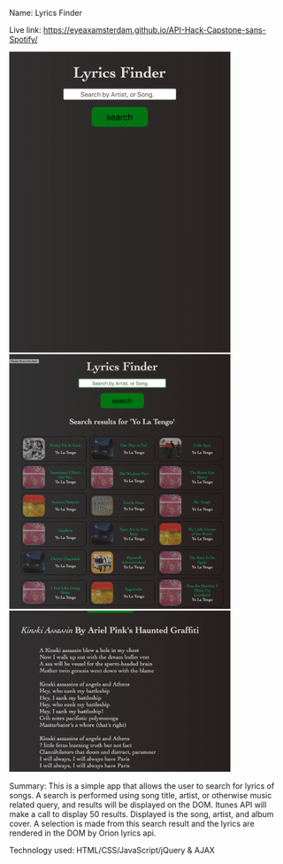 Name: Lyrics Finder

Live link: https://eyeaxamsterdam.github.io/API-Hack-Capstone-sans-Spotify/

<img src="Images/lyricfinder1.png" width="400">
<img src="Images/lyricfinder2.png" width="400">
<img src="Images/lyricfinder3.png" width="400">


Summary: This is a simple app that allows the user to search for lyrics of songs. A search is performed using song title, artist, or otherwise music related query, and results will be displayed on the DOM. Itunes API will make a call to display 50  results. Displayed is the song, artist, and album cover. A selection is made from this search result and the lyrics are rendered in the DOM by Orion lyrics api.

Technology used: HTML/CSS/JavaScript/jQuery & AJAX